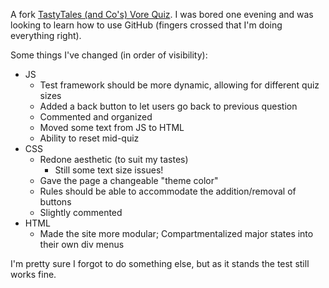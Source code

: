 A fork [TastyTales (and Co's) Vore Quiz](https://github.com/TastyTales/tastytales.github.io). I was bored one evening and was looking to learn how to use GitHub (fingers crossed that I'm doing everything right). 

Some things I've changed (in order of visibility):
- JS
	- Test framework should be more dynamic, allowing for different quiz sizes
	- Added a back button to let users go back to previous question
	- Commented and organized
	- Moved some text from JS to HTML
	- Ability to reset mid-quiz
- CSS
	- Redone aesthetic (to suit my tastes)
		- Still some text size issues!
	- Gave the page a changeable "theme color"
	- Rules should be able to accommodate the addition/removal of buttons
	- Slightly commented
- HTML
	-  Made the site more modular; Compartmentalized major states into their own div menus

I'm pretty sure I forgot to do something else, but as it stands the test still works fine.
